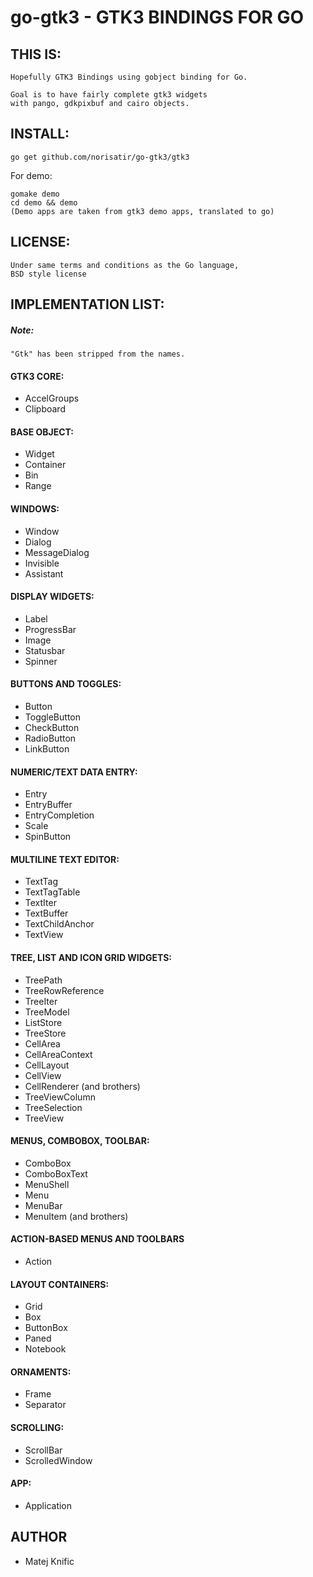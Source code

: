 go-gtk3 - GTK3 BINDINGS FOR GO
===================================

THIS IS:
--------

    Hopefully GTK3 Bindings using gobject binding for Go.

    Goal is to have fairly complete gtk3 widgets
    with pango, gdkpixbuf and cairo objects.

	
INSTALL:
--------

    go get github.com/norisatir/go-gtk3/gtk3


  For demo:
  
    gomake demo
    cd demo && demo
    (Demo apps are taken from gtk3 demo apps, translated to go)
LICENSE:
--------

	Under same terms and conditions as the Go language,
	BSD style license


IMPLEMENTATION LIST:
--------------------
##### Note:
	"Gtk" has been stripped from the names.
	
#### GTK3 CORE: 
- AccelGroups
- Clipboard

#### BASE OBJECT:
- Widget
- Container
- Bin
- Range

#### WINDOWS: 
- Window
- Dialog
- MessageDialog
- Invisible
- Assistant

#### DISPLAY WIDGETS:
- Label
- ProgressBar
- Image
- Statusbar
- Spinner

#### BUTTONS AND TOGGLES:
- Button
- ToggleButton
- CheckButton
- RadioButton
- LinkButton

#### NUMERIC/TEXT DATA ENTRY:
- Entry
- EntryBuffer
- EntryCompletion
- Scale
- SpinButton

#### MULTILINE TEXT EDITOR:
- TextTag
- TextTagTable
- TextIter
- TextBuffer
- TextChildAnchor
- TextView

#### TREE, LIST AND ICON GRID WIDGETS:
- TreePath
- TreeRowReference
- TreeIter
- TreeModel
- ListStore
- TreeStore
- CellArea
- CellAreaContext
- CellLayout
- CellView
- CellRenderer (and brothers)
- TreeViewColumn
- TreeSelection
- TreeView

#### MENUS, COMBOBOX, TOOLBAR:
- ComboBox
- ComboBoxText
- MenuShell
- Menu
- MenuBar
- MenuItem (and brothers)

#### ACTION-BASED MENUS AND TOOLBARS
- Action

#### LAYOUT CONTAINERS:
- Grid
- Box
- ButtonBox
- Paned
- Notebook

#### ORNAMENTS:
- Frame
- Separator

#### SCROLLING:
- ScrollBar
- ScrolledWindow

#### APP:
- Application
</p>

AUTHOR
-------
- Matej Knific

